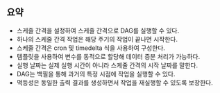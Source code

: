 ## 요약

- 스케줄 간격을 설정하여 스케줄 간격으로 DAG를 실행할 수 있다.
- 하나의 스케줄 간격 작업은 해당 주기의 작업이 끝나면 시작한다.
- 스케줄 간격은 cron 및 timedelta 식을 사용하여 구성한다.
- 템플릿을 사용하여 변수를 동적으로 할당해 데이터 증분 처리가 가능하다.
- 실행 날짜는 실제 실행 시간이 아니라 스케줄 간격의 시작 날짜를 말한다.
- DAG는 백필을 통해 과거의 특정 시점에 작업을 실행할 수 있다.
- 멱등성은 동일한 출력 결과를 생성하면서 작업을 재실행할 수 있도록 보장한다.